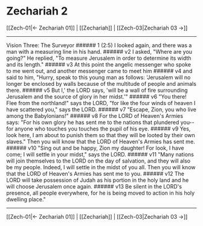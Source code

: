 # Zechariah 2

[[Zech-01|← Zechariah 01]] | [[Zechariah]] | [[Zech-03|Zechariah 03 →]]
***

Vision Three: The Surveyor ###### 1 (2:5) I looked again, and there was a man with a measuring line in his hand. ###### v2 I asked, "Where are you going?" He replied, "To measure Jerusalem in order to determine its width and its length." ###### v3 At this point the angelic messenger who spoke to me went out, and another messenger came to meet him ###### v4 and said to him, "Hurry, speak to this young man as follows: 'Jerusalem will no longer be enclosed by walls because of the multitude of people and animals there. ###### v5 But I,' the LORD says, 'will be a wall of fire surrounding Jerusalem and the source of glory in her midst.'" ###### v6 "You there! Flee from the northland!" says the LORD, "for like the four winds of heaven I have scattered you," says the LORD. ###### v7 "Escape, Zion, you who live among the Babylonians!" ###### v8 For the LORD of Heaven's Armies says: "For his own glory he has sent me to the nations that plundered you--for anyone who touches you touches the pupil of his eye. ###### v9 Yes, look here, I am about to punish them so that they will be looted by their own slaves." Then you will know that the LORD of Heaven's Armies has sent me. ###### v10 "Sing out and be happy, Zion my daughter! For look, I have come; I will settle in your midst," says the LORD. ###### v11 "Many nations will join themselves to the LORD on the day of salvation, and they will also be my people. Indeed, I will settle in the midst of you all. Then you will know that the LORD of Heaven's Armies has sent me to you. ###### v12 The LORD will take possession of Judah as his portion in the holy land and he will choose Jerusalem once again. ###### v13 Be silent in the LORD's presence, all people everywhere, for he is being moved to action in his holy dwelling place."

***
[[Zech-01|← Zechariah 01]] | [[Zechariah]] | [[Zech-03|Zechariah 03 →]]
